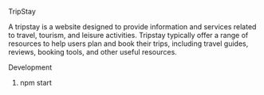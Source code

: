 TripStay

A tripstay is a website designed to provide information and services related to travel, tourism, and leisure activities. Tripstay typically offer a range of resources to help users plan and book their trips, including travel guides, reviews, booking tools, and other useful resources.

Development
1. npm start
